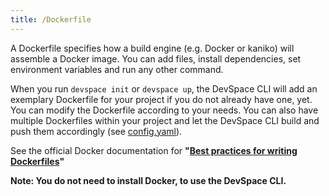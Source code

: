 ```yaml
---
title: /Dockerfile
---
```


A Dockerfile specifies how a build engine (e.g. Docker or kaniko) will assemble a Docker image. You can add files, install dependencies, set environment variables and run any other command. 

When you run `devspace init` or `devspace up`, the DevSpace CLI will add an exemplary Dockerfile for your project if you do not already have one, yet. You can modify the Dockerfile according to your needs. You can also have multiple Dockerfiles within your project and let the DevSpace CLI build and push them accordingly (see [config.yaml](config.ymal.html)).

See the official Docker documentation for **"[Best practices for writing Dockerfiles](https://docs.docker.com/develop/develop-images/dockerfile_best-practices/)"**

**Note: You do not need to install Docker, to use the DevSpace CLI.**
